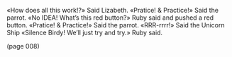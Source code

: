 «How does all this work!?» Said Lizabeth.
«Pratice! & Practice!» Said the parrot.
«No IDEA! What’s this red button?» Ruby said and pushed a red button.
«Pratice! & Practice!» Said the parrot.
«RRR-rrrr!» Said the Unicorn Ship
«Silence Birdy! We’ll just try and try.» Ruby said.

(page 008)
